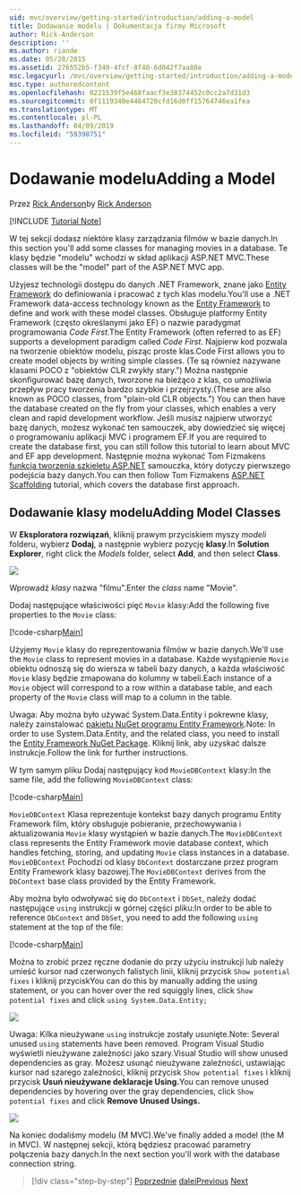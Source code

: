 ```yaml
---
uid: mvc/overview/getting-started/introduction/adding-a-model
title: Dodawanie modelu | Dokumentacja firmy Microsoft
author: Rick-Anderson
description: ''
ms.author: riande
ms.date: 05/28/2015
ms.assetid: 276552b5-f349-4fcf-8f40-6d042f7aa88e
msc.legacyurl: /mvc/overview/getting-started/introduction/adding-a-model
msc.type: authoredcontent
ms.openlocfilehash: 0221539f5e468faacf3e38374452c0cc2a7d31d3
ms.sourcegitcommit: 0f1119340e4464720cfd16d0ff15764746ea1fea
ms.translationtype: MT
ms.contentlocale: pl-PL
ms.lasthandoff: 04/09/2019
ms.locfileid: "59398751"
---
```

# <a name="adding-a-model"></a><span data-ttu-id="2a302-102">Dodawanie modelu</span><span class="sxs-lookup"><span data-stu-id="2a302-102">Adding a Model</span></span>

<span data-ttu-id="2a302-103">Przez [Rick Anderson]((https://twitter.com/RickAndMSFT))</span><span class="sxs-lookup"><span data-stu-id="2a302-103">by [Rick Anderson]((https://twitter.com/RickAndMSFT))</span></span>

[!INCLUDE [Tutorial Note](sample/code-location.md)]

<span data-ttu-id="2a302-104">W tej sekcji dodasz niektóre klasy zarządzania filmów w bazie danych.</span><span class="sxs-lookup"><span data-stu-id="2a302-104">In this section you'll add some classes for managing movies in a database.</span></span> <span data-ttu-id="2a302-105">Te klasy będzie &quot;modelu&quot; wchodzi w skład aplikacji ASP.NET MVC.</span><span class="sxs-lookup"><span data-stu-id="2a302-105">These classes will be the &quot;model&quot; part of the ASP.NET MVC app.</span></span>

<span data-ttu-id="2a302-106">Użyjesz technologii dostępu do danych .NET Framework, znane jako [Entity Framework](https://docs.microsoft.com/ef/) do definiowania i pracować z tych klas modelu.</span><span class="sxs-lookup"><span data-stu-id="2a302-106">You'll use a .NET Framework data-access technology known as the [Entity Framework](https://docs.microsoft.com/ef/) to define and work with these model classes.</span></span> <span data-ttu-id="2a302-107">Obsługuje platformy Entity Framework (często określanymi jako EF) o nazwie paradygmat programowania *Code First*.</span><span class="sxs-lookup"><span data-stu-id="2a302-107">The Entity Framework (often referred to as EF) supports a development paradigm called *Code First*.</span></span> <span data-ttu-id="2a302-108">Najpierw kod pozwala na tworzenie obiektów modelu, pisząc proste klas.</span><span class="sxs-lookup"><span data-stu-id="2a302-108">Code First allows you to create model objects by writing simple classes.</span></span> <span data-ttu-id="2a302-109">(Te są również nazywane klasami POCO z &quot;obiektów CLR zwykły stary.&quot;) Można następnie skonfigurować bazę danych, tworzone na bieżąco z klas, co umożliwia przepływ pracy tworzenia bardzo szybkie i przejrzysty.</span><span class="sxs-lookup"><span data-stu-id="2a302-109">(These are also known as POCO classes, from &quot;plain-old CLR objects.&quot;) You can then have the database created on the fly from your classes, which enables a very clean and rapid development workflow.</span></span> <span data-ttu-id="2a302-110">Jeśli musisz najpierw utworzyć bazę danych, możesz wykonać ten samouczek, aby dowiedzieć się więcej o programowaniu aplikacji MVC i programem EF.</span><span class="sxs-lookup"><span data-stu-id="2a302-110">If you are required to create the database first, you can still follow this tutorial to learn about MVC and EF app development.</span></span> <span data-ttu-id="2a302-111">Następnie można wykonać Tom Fizmakens [funkcja tworzenia szkieletu ASP.NET](xref:visual-studio/overview/2013/aspnet-scaffolding-overview) samouczka, który dotyczy pierwszego podejścia bazy danych.</span><span class="sxs-lookup"><span data-stu-id="2a302-111">You can then follow Tom Fizmakens [ASP.NET Scaffolding](xref:visual-studio/overview/2013/aspnet-scaffolding-overview) tutorial, which covers the database first approach.</span></span>

## <a name="adding-model-classes"></a><span data-ttu-id="2a302-112">Dodawanie klasy modelu</span><span class="sxs-lookup"><span data-stu-id="2a302-112">Adding Model Classes</span></span>

<span data-ttu-id="2a302-113">W **Eksploratora rozwiązań**, kliknij prawym przyciskiem myszy *modeli* folderu, wybierz **Dodaj**, a następnie wybierz pozycję **klasy**.</span><span class="sxs-lookup"><span data-stu-id="2a302-113">In **Solution Explorer**, right click the *Models* folder, select **Add**, and then select **Class**.</span></span>

![](adding-a-model/_static/image1.png)

<span data-ttu-id="2a302-114">Wprowadź *klasy* nazwa &quot;filmu&quot;.</span><span class="sxs-lookup"><span data-stu-id="2a302-114">Enter the *class* name &quot;Movie&quot;.</span></span>

<span data-ttu-id="2a302-115">Dodaj następujące właściwości pięć `Movie` klasy:</span><span class="sxs-lookup"><span data-stu-id="2a302-115">Add the following five properties to the `Movie` class:</span></span>

[!code-csharp[Main](adding-a-model/samples/sample1.cs)]

<span data-ttu-id="2a302-116">Użyjemy `Movie` klasy do reprezentowania filmów w bazie danych.</span><span class="sxs-lookup"><span data-stu-id="2a302-116">We'll use the `Movie` class to represent movies in a database.</span></span> <span data-ttu-id="2a302-117">Każde wystąpienie `Movie` obiektu odnoszą się do wiersza w tabeli bazy danych, a każda właściwość `Movie` klasy będzie zmapowana do kolumny w tabeli.</span><span class="sxs-lookup"><span data-stu-id="2a302-117">Each instance of a `Movie` object will correspond to a row within a database table, and each property of the `Movie` class will map to a column in the table.</span></span>

<span data-ttu-id="2a302-118">Uwaga: Aby można było używać System.Data.Entity i pokrewne klasy, należy zainstalować [pakietu NuGet programu Entity Framework](https://www.nuget.org/packages/EntityFramework/).</span><span class="sxs-lookup"><span data-stu-id="2a302-118">Note: In order to use System.Data.Entity, and the related class, you need to install the [Entity Framework NuGet Package](https://www.nuget.org/packages/EntityFramework/).</span></span> <span data-ttu-id="2a302-119">Kliknij link, aby uzyskać dalsze instrukcje.</span><span class="sxs-lookup"><span data-stu-id="2a302-119">Follow the link for further instructions.</span></span>

<span data-ttu-id="2a302-120">W tym samym pliku Dodaj następujący kod `MovieDBContext` klasy:</span><span class="sxs-lookup"><span data-stu-id="2a302-120">In the same file, add the following `MovieDBContext` class:</span></span>

[!code-csharp[Main](adding-a-model/samples/sample2.cs?highlight=2,15-18)]

<span data-ttu-id="2a302-121">`MovieDBContext` Klasa reprezentuje kontekst bazy danych programu Entity Framework film, który obsługuje pobieranie, przechowywania i aktualizowania `Movie` klasy wystąpień w bazie danych.</span><span class="sxs-lookup"><span data-stu-id="2a302-121">The `MovieDBContext` class represents the Entity Framework movie database context, which handles fetching, storing, and updating `Movie` class instances in a database.</span></span> <span data-ttu-id="2a302-122">`MovieDBContext` Pochodzi od klasy `DbContext` dostarczane przez program Entity Framework klasy bazowej.</span><span class="sxs-lookup"><span data-stu-id="2a302-122">The `MovieDBContext` derives from the `DbContext` base class provided by the Entity Framework.</span></span>

<span data-ttu-id="2a302-123">Aby można było odwoływać się do `DbContext` i `DbSet`, należy dodać następujące `using` instrukcji w górnej części pliku:</span><span class="sxs-lookup"><span data-stu-id="2a302-123">In order to be able to reference `DbContext` and `DbSet`, you need to add the following `using` statement at the top of the file:</span></span>

[!code-csharp[Main](adding-a-model/samples/sample3.cs)]

<span data-ttu-id="2a302-124">Można to zrobić przez ręczne dodanie do przy użyciu instrukcji lub należy umieść kursor nad czerwonych falistych linii, kliknij przycisk `Show potential fixes` i kliknij przycisk</span><span class="sxs-lookup"><span data-stu-id="2a302-124">You can do this by manually adding the using statement, or you can hover over the red squiggly lines, click `Show potential fixes` and click</span></span> `using System.Data.Entity;`

![](adding-a-model/_static/image2.png)

<span data-ttu-id="2a302-125">Uwaga: Kilka nieużywane `using` instrukcje zostały usunięte.</span><span class="sxs-lookup"><span data-stu-id="2a302-125">Note: Several unused `using` statements have been removed.</span></span> <span data-ttu-id="2a302-126">Program Visual Studio wyświetli nieużywane zależności jako szary.</span><span class="sxs-lookup"><span data-stu-id="2a302-126">Visual Studio will show unused dependencies as gray.</span></span> <span data-ttu-id="2a302-127">Możesz usunąć nieużywane zależności, ustawiając kursor nad szarego zależności, kliknij przycisk `Show potential fixes` i kliknij przycisk **Usuń nieużywane deklaracje Using.**</span><span class="sxs-lookup"><span data-stu-id="2a302-127">You can remove unused dependencies by hovering over the gray dependencies, click `Show potential fixes` and click **Remove Unused Usings.**</span></span>

![](adding-a-model/_static/image3.png)

<span data-ttu-id="2a302-128">Na koniec dodaliśmy modelu (M MVC).</span><span class="sxs-lookup"><span data-stu-id="2a302-128">We've finally added a model (the M in MVC).</span></span> <span data-ttu-id="2a302-129">W następnej sekcji, którą będziesz pracować parametry połączenia bazy danych.</span><span class="sxs-lookup"><span data-stu-id="2a302-129">In the next section you'll work with the database connection string.</span></span>

> [!div class="step-by-step"]
> <span data-ttu-id="2a302-130">[Poprzednie](adding-a-view.md)
> [dalej](creating-a-connection-string.md)</span><span class="sxs-lookup"><span data-stu-id="2a302-130">[Previous](adding-a-view.md)
[Next](creating-a-connection-string.md)</span></span>

